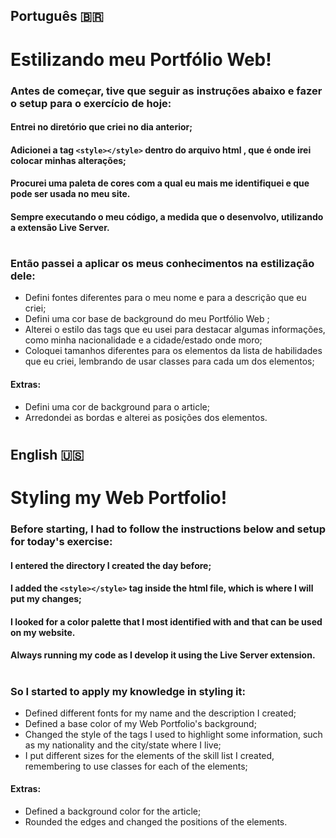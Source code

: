 ## Português 🇧🇷

# Estilizando meu Portfólio Web!

### Antes de começar, tive que seguir as instruções abaixo e fazer o setup para o exercício de hoje:

#### Entrei no diretório que criei no dia anterior;
#### Adicionei a tag ```<style></style>``` dentro do arquivo html , que é onde irei colocar minhas alterações;
#### Procurei uma paleta de cores com a qual eu mais me identifiquei e que pode ser usada no meu site.
#### Sempre executando o meu código, a medida que o desenvolvo, utilizando a extensão Live Server.

#

### Então passei a aplicar os meus conhecimentos na estilização dele:

- Defini fontes diferentes para o meu nome e para a descrição que eu criei;
- Defini uma cor base de background do meu Portfólio Web ;
- Alterei o estilo das tags que eu usei para destacar algumas informações, como minha nacionalidade e a cidade/estado onde moro;
- Coloquei tamanhos diferentes para os elementos da lista de habilidades que eu criei, lembrando de usar classes para cada um dos elementos;

#### Extras:
- Defini uma cor de background para o article;
- Arredondei as bordas e alterei as posições dos elementos.

#

## English 🇺🇸

# Styling my Web Portfolio!

### Before starting, I had to follow the instructions below and setup for today's exercise:

#### I entered the directory I created the day before;
#### I added the ```<style></style>``` tag inside the html file, which is where I will put my changes;
#### I looked for a color palette that I most identified with and that can be used on my website.
#### Always running my code as I develop it using the Live Server extension.

#

### So I started to apply my knowledge in styling it:

- Defined different fonts for my name and the description I created;
- Defined a base color of my Web Portfolio's background;
- Changed the style of the tags I used to highlight some information, such as my nationality and the city/state where I live;
- I put different sizes for the elements of the skill list I created, remembering to use classes for each of the elements;

#### Extras:
- Defined a background color for the article;
- Rounded the edges and changed the positions of the elements.